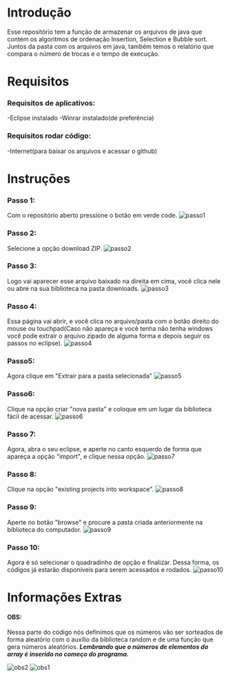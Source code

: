 <h1>Introdução</h1>

Esse repositório tem a função de armazenar os arquivos de java que contém os algoritmos de ordenação Insertion, Selection e Bubble sort.
Juntos da pasta com os arquivos em java, também temos o relatório que compara o número de trocas e o tempo de execução.

<h1>Requisitos</h1>
<h3>Requisitos de aplicativos:</h3>
-Eclipse instalado
-Winrar instalado(de preferência)

<h3>Requisitos rodar código:</h3>
-Internet(para baixar os arquivos e acessar o github)


<h1>Instruções</h1>

<h3>Passo 1:</h3>

Com o repositório aberto pressione o botão em verde code.
![passo1](https://github.com/LuizJDuarte/LEDA-Relatorio-/assets/100309985/1d0dcb9b-8248-497d-84ad-8d261ca51abe)

<h3>Passo 2:</h3>

Selecione a opção download ZIP.
![passo2](https://github.com/LuizJDuarte/LEDA-Relatorio-/assets/100309985/cb61ac34-b174-42a7-8237-a07eb483e337)

<h3>Passo 3:</h3>

Logo vai aparecer esse arquivo baixado na direita em cima, você clica nele ou abre na sua biblioteca na pasta downloads.
![passo3](https://github.com/LuizJDuarte/LEDA-Relatorio-/assets/100309985/eb09e43f-2db4-4eaf-9fd8-34474a0c65ea)

<h3>Passo 4:</h3>

Essa página vai abrir, e você clica no arquivo/pasta com o botão direito do mouse ou touchpad(Caso não apareça e você tenha não tenha windows você pode extrair o arquivo zipado de alguma forma e depois seguir os passos no eclipse).
![passo4](https://github.com/LuizJDuarte/LEDA-Relatorio-/assets/100309985/fdaa7a8c-cff1-4562-905f-b5353db83f1a)

<h3>Passo5:</h3>

Agora clique em "Extrair para a pasta selecionada"
![passo5](https://github.com/LuizJDuarte/LEDA-Relatorio-/assets/100309985/3cee38a3-a745-4e38-b47e-a8b2dba1c62f)

<h3>Passo6:</h3>

Clique na opção criar "nova pasta" e coloque em um lugar da biblioteca fácil de acessar.
![passo6](https://github.com/LuizJDuarte/LEDA-Relatorio-/assets/100309985/d5469cc6-a01e-489e-8876-33c00187200e)


<h3>Passo 7:</h3>

Agora, abra o seu eclipse, e aperte no canto esquerdo de forma que apareça a opção "import", e clique nessa opção.
![passo7](https://github.com/LuizJDuarte/LEDA-Relatorio-/assets/100309985/8756621d-5fea-45c8-adc8-79533b6015a8)

<h3>Passo 8:</h3>

Clique na opção "existing projects into workspace".
![passo8](https://github.com/LuizJDuarte/LEDA-Relatorio-/assets/100309985/0945d30d-ccb8-4d29-a239-1e86543a6a2e)

<h3>Passo 9:</h3>

Aperte no botão "browse" e procure a pasta criada anteriormente na biblioteca do computador.
![passo9](https://github.com/LuizJDuarte/LEDA-Relatorio-/assets/100309985/6a548384-ceaa-4fea-9263-5b2f0b915361)

<h3>Passo 10:</h3>

Agora é só selecionar o quadradinho de opção e finalizar.
Dessa forma, os códigos já estarão disponíveis para serem acessados e rodados.
![passo10](https://github.com/LuizJDuarte/LEDA-Relatorio-/assets/100309985/674b659f-68e2-4d04-bd48-883009cd0dec)

<h1>Informações Extras</h1>

<h4>OBS:</h4>

Nessa parte do código nós definimos que os números vão ser sorteados de forma aleatório com o auxílio da biblioteca random e de uma função que gera números aleatórios.
***Lembrando que o números de elementos do array é inserido no começo do programa.***

![obs2](https://github.com/LuizJDuarte/LEDA-Relatorio-/assets/100309985/d4201889-bb85-43d2-a103-247b88ead827)
![obs1](https://github.com/LuizJDuarte/LEDA-Relatorio-/assets/100309985/b956dbc6-d43c-4942-8990-ff8840e31f34)


